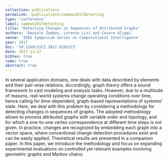 ```yaml
---
collection: publications
permalink: /publications/zambon2017detecting
type: 'conference'
label: zambon2017detecting
title: 'Detecting Changes in Sequences of Attributed Graphs'
authors: 'Daniele Zambon, Lorenzo Livi and Cesare Alippi'
venue: 'IEEE Symposium Series on Computational Intelligence'
year: 2017
doi: '10.1109/SSCI.2017.8285273'
date: 2017-11-27
bibtex: true
code: true
abstract: true
---
```


In several application domains, one deals with data described by elements and their pair-wise relations. Accordingly, graph theory offers a sound framework to cast modeling and analysis tasks. However, due to a multitude of reasons, real-world systems change operating conditions over time, hence calling for time-dependent, graph-based representations of systems' state. Here, we deal with this problem by considering a methodology for detecting changes in sequences of graphs. The adopted methodology allows to process attributed graphs with variable order and topology, and for which a one-to-one vertex correspondence at different time steps is not given. In practice, changes are recognized by embedding each graph into a vector space, where conventional change detection procedures exist and can be easily applied. Theoretical results are presented in a companion paper. In this paper, we introduce the methodology and focus on expanding experimental evaluations on controlled yet relevant examples involving geometric graphs and Markov chains.
